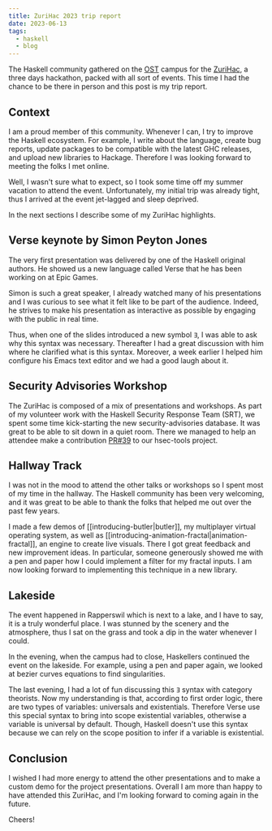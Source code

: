 ```yaml
---
title: ZuriHac 2023 trip report
date: 2023-06-13
tags:
  - haskell
  - blog
---
```


The Haskell community gathered on the [OST][ost] campus for the [ZuriHac][zh2023], a three days hackathon, packed with all sort of events.
This time I had the chance to be there in person and this post is my trip report.

## Context

I am a proud member of this community. Whenever I can, I try to improve the Haskell ecosystem.
For example, I write about the language, create bug reports, update packages to be compatible with the latest GHC releases, and upload new libraries to Hackage.
Therefore I was looking forward to meeting the folks I met online.

Well, I wasn't sure what to expect, so I took some time off my summer vacation to attend the event.
Unfortunately, my initial trip was already tight, thus I arrived at the event jet-lagged and sleep deprived.

In the next sections I describe some of my ZuriHac highlights.


## Verse keynote by Simon Peyton Jones

The very first presentation was delivered by one of the Haskell original authors.
He showed us a new language called Verse that he has been working on at Epic Games.

Simon is such a great speaker, I already watched many of his presentations and I was curious to see what it felt like to be part of the audience.
Indeed, he strives to make his presentation as interactive as possible by engaging with the public in real time.

Thus, when one of the slides introduced a new symbol `Ǝ`, I was able to ask why this syntax was necessary.
Thereafter I had a great discussion with him where he clarified what is this syntax.
Moreover, a week earlier I helped him configure his Emacs text editor and we had a good laugh about it.


## Security Advisories Workshop

The ZuriHac is composed of a mix of presentations and workshops.
As part of my volunteer work with the Haskell Security Response Team (SRT), we spent some time kick-starting the new security-advisories database.
It was great to be able to sit down in a quiet room.
There we managed to help an attendee make a contribution [PR#39](https://github.com/haskell/security-advisories/pull/39) to our hsec-tools project.


## Hallway Track

I was not in the mood to attend the other talks or workshops so I spent most of my time in the hallway.
The Haskell community has been very welcoming, and it was great to be able to thank the folks that helped me out over the past few years.

I made a few demos of [[introducing-butler|butler]], my multiplayer virtual operating system, as well as [[introducing-animation-fractal|animation-fractal]], an engine to create live visuals.
There I got great feedback and new improvement ideas.
In particular, someone generously showed me with a pen and paper how I could implement a filter for my fractal inputs.
I am now looking forward to implementing this technique in a new library.


## Lakeside

The event happened in Rapperswil which is next to a lake, and I have to say, it is a truly wonderful place.
I was stunned by the scenery and the atmosphere, thus I sat on the grass and took a dip in the water whenever I could.

In the evening, when the campus had to close, Haskellers continued the event on the lakeside.
For example, using a pen and paper again, we looked at bezier curves equations to find singularities.

The last evening, I had a lot of fun discussing this `Ǝ` syntax with category theorists.
Now my understanding is that, according to first order logic, there are two types of variables: universals and existentials.
Therefore Verse use this special syntax to bring into scope existential variables, otherwise a variable is universal by default.
Though, Haskell doesn't use this syntax because we can rely on the scope position to infer if a variable is existential.


## Conclusion

I wished I had more energy to attend the other presentations and to make a custom demo for the project presentations.
Overall I am more than happy to have attended this ZuriHac, and I'm looking forward to coming again in the future.

Cheers!

[ost]: https://www.ost.ch/en/university-of-applied-sciences/campus/rapperswil-jona-campus
[zh2023]: https://zfoh.ch/zurihac2023/
